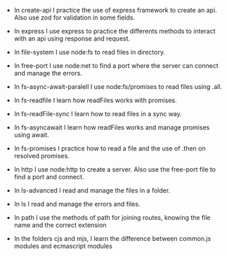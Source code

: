 - In create-api I practice the use of express framework to create an api. Also use zod for validation in some fields.

- In express I use express to practice the differents methods to interact with an api using response and request.

- In file-system I use node:fs to read files in directory.

- In free-port I use node:net to find a port where the server can connect and manage the errors.

- In fs-async-await-paralell I use node:fs/promises to read files using .all.

- In fs-readfile I learn how readFiles works with promises.

- In fs-readFile-sync I learn how to read files in a sync way.

- In fs-asyncawait I learn how readFiles works and manage promises using await.

- In fs-promises I practice how to read a file and the use of .then on resolved promises.

- In http I use node:http to create a server. Also use the free-port file to find a port and connect.

- In ls-advanced I read and manage the files in a folder.

- In ls I read and manage the errors and files.

- In path I use the methods of path for joining routes, knowing the file name and the correct extension

- In the folders cjs and mjs, I learn the difference between common.js modules and ecmascript modules
